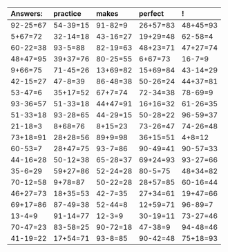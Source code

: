 | Answers: | practice | makes | perfect | ! |
| :--- | :--- | :--- | :--- | :--- |
| 92-25=67 | 54-39=15 | 91-82=9 | 26+57=83 | 48+45=93 | 
| 5+67=72 | 32-14=18 | 43-16=27 | 19+29=48 | 62-58=4 | 
| 60-22=38 | 93-5=88 | 82-19=63 | 48+23=71 | 47+27=74 | 
| 48+47=95 | 39+37=76 | 80-25=55 | 6+67=73 | 16-7=9 | 
| 9+66=75 | 71-45=26 | 13+69=82 | 15+69=84 | 43-14=29 | 
| 42-15=27 | 47-8=39 | 86-48=38 | 50-26=24 | 44+37=81 | 
| 53-47=6 | 35+17=52 | 67+7=74 | 72-34=38 | 78-69=9 | 
| 93-36=57 | 51-33=18 | 44+47=91 | 16+16=32 | 61-26=35 | 
| 51-33=18 | 93-28=65 | 44-29=15 | 50-28=22 | 96-59=37 | 
| 21-18=3 | 8+68=76 | 8+15=23 | 73-26=47 | 74-26=48 | 
| 73+18=91 | 28+28=56 | 89+9=98 | 36+15=51 | 4+8=12 | 
| 60-53=7 | 28+47=75 | 93-7=86 | 90-49=41 | 90-57=33 | 
| 44-16=28 | 50-12=38 | 65-28=37 | 69+24=93 | 93-27=66 | 
| 35-6=29 | 59+27=86 | 52-24=28 | 80-5=75 | 48+34=82 | 
| 70-12=58 | 9+78=87 | 50-22=28 | 28+57=85 | 60-16=44 | 
| 46+27=73 | 18+35=53 | 42-7=35 | 27+34=61 | 19+47=66 | 
| 69+17=86 | 87-49=38 | 52-44=8 | 12+59=71 | 96-89=7 | 
| 13-4=9 | 91-14=77 | 12-3=9 | 30-19=11 | 73-27=46 | 
| 70-47=23 | 83-58=25 | 90-72=18 | 47-38=9 | 94-48=46 | 
| 41-19=22 | 17+54=71 | 93-8=85 | 90-42=48 | 75+18=93 | 
